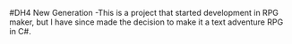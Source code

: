 #DH4 New Generation
-This is a project that started development in RPG maker, but I have since made the decision to make it a text adventure RPG in C#.
